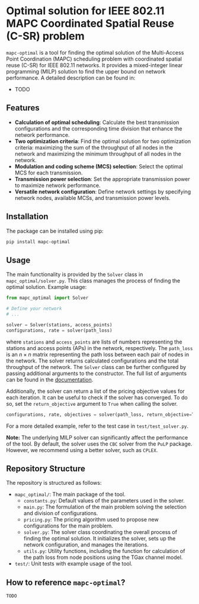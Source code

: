 # Optimal solution for IEEE 802.11 MAPC Coordinated Spatial Reuse (C-SR) problem

`mapc-optimal` is a tool for finding the optimal solution of the Multi-Access Point Coordination (MAPC) scheduling 
problem with coordinated spatial reuse (C-SR) for IEEE 802.11 networks. It provides a mixed-integer linear programming
(MILP) solution to find the upper bound on network performance. A detailed description can be found in:

- TODO

## Features

- **Calculation of optimal scheduling**: Calculate the best transmission configurations and the corresponding time 
  division that enhance the network performance.
- **Two optimization criteria**: Find the optimal solution for two optimization criteria: maximizing the sum of the 
  throughput of all nodes in the network and maximizing the minimum throughput of all nodes in the network.
- **Modulation and coding scheme (MCS) selection**: Select the optimal MCS for each transmission.
- **Transmission power selection**: Set the appropriate transmission power to maximize network performance.
- **Versatile network configuration**: Define network settings by specifying network nodes, available MCSs, 
  and transmission power levels.

## Installation

The package can be installed using pip:

```bash
pip install mapc-optimal
```

## Usage

The main functionality is provided by the `Solver` class in `mapc_optimal/solver.py`. This class manages the process of 
finding the optimal solution. Example usage:

```python
from mapc_optimal import Solver

# Define your network
# ...

solver = Solver(stations, access_points)
configurations, rate = solver(path_loss)
```

where `stations` and `access_points` are lists of numbers representing the stations and access points (APs) in the 
network, respectively. The `path_loss` is an $n \times n$ matrix representing the path loss between each pair of nodes 
in the network. The solver returns calculated configurations and the total throughput of the network. The `Solver` 
class can be further configured by passing additional arguments to the constructor. The full list of arguments can 
be found in the [documentation](...). 

Additionally, the solver can return a list of the pricing objective values for each iteration. It can be useful to 
check if the solver has converged. To do so, set the `return_objective` argument to `True` when calling the solver.

```python
configurations, rate, objectives = solver(path_loss, return_objective=True)
```

For a more detailed example, refer to the test case in `test/test_solver.py`.

**Note:** The underlying MILP solver can significantly affect the performance of the tool. By default, the solver 
uses the `CBC` solver from the `PuLP` package. However, we recommend using a better solver, such as `CPLEX`.

## Repository Structure

The repository is structured as follows:

- `mapc_optimal/`: The main package of the tool.
  - `constants.py`: Default values of the parameters used in the solver.
  - `main.py`: The formulation of the main problem solving the selection and division of configurations.
  - `pricing.py`: The pricing algorithm used to propose new configurations for the main problem.
  - `solver.py`: The solver class coordinating the overall process of finding the optimal solution. It initializes the 
     solver, sets up the network configuration, and manages the iterations.
  - `utils.py`: Utility functions, including the function for calculation of the path loss from node positions using 
    the TGax channel model.
- `test/`: Unit tests with example usage of the tool.

## How to reference `mapc-optimal`?

```
TODO
```
